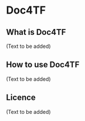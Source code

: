 # Doc4TF

## What is Doc4TF

(Text to be added) 

## How to use Doc4TF

(Text to be added) 

## Licence

(Text to be added) 

